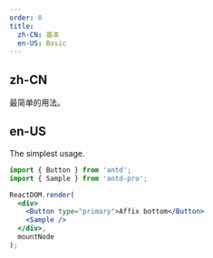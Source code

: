 ```yaml
---
order: 0
title:
  zh-CN: 基本
  en-US: Basic
---
```


## zh-CN

最简单的用法。

## en-US

The simplest usage.

````jsx
import { Button } from 'antd';
import { Sample } from 'antd-pro';

ReactDOM.render(
  <div>
    <Button type="primary">Affix bottom</Button>
    <Sample />
  </div>,
  mountNode
);
````
